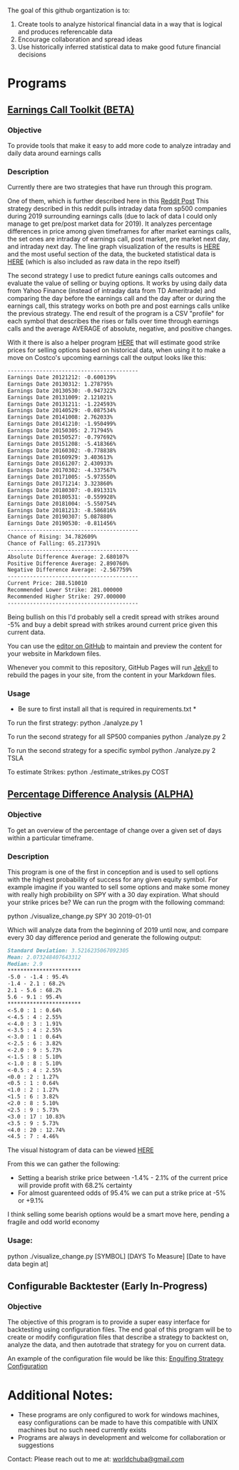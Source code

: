 
The goal of this github organtization is to:
1. Create tools to analyze historical financial data in a way that is logical and produces referencable data  
2. Encourage collaboration and spread ideas
3. Use historically inferred statistical data to make good future financial decisions 

# Programs

## [Earnings Call Toolkit (BETA)](https://github.com/stoxrisk/EarningsCallToolkit)

### Objective 
To provide tools that make it easy to add more code to analyze intraday and daily data around earnings calls

### Description
Currently there are two strategies that have run through this program. 

One of them, which is further described here in this [Reddit Post](https://www.reddit.com/r/algotrading/comments/d57hbq/2019_earnings_call_percentage_change_analysis/)
This strategy described in this reddit pulls intraday data from sp500 companies during 2019 surrounding earnings calls (due to lack of data I could only manage to get pre/post market data for 2019). It analyzes percentage differences in price among given timeframes for after market earnings calls, the set ones are intraday of earnings call, post market, pre market next day, and intraday next day. The line graph visualization of the results is [HERE](https://raw.githubusercontent.com/stoxrisk/EarningsCallToolkit/master/line_graph_output.png)
and the most useful section of the data, the bucketed statistical data is [HERE](https://docs.google.com/spreadsheets/d/15W2TGEMyI30cGp9kIFp1qzh10FJr2HnNhz1tK0wJ_Ak/edit?usp=sharing) (which is also included as raw data in the repo itself)

The second strategy I use to predict future eanings calls outcomes and evaluate the value of selling or buying options. It works by using daily data from Yahoo Finance (instead of intraday data from TD Ameritrade) and comparing the day before the earnings call and the day after or during the earnings call, this strategy works on both pre and post earnings calls unlike the previous strategy. The end result of the program is a CSV "profile" for each symbol that describes the rises or falls over time through earnings calls and the average AVERAGE of absolute, negative, and positive changes.

With it there is also a helper program [HERE](https://github.com/stoxrisk/EarningsCallToolkit/blob/master/estimate_strikes.py) that will estimate good strike prices for selling options based on historical data, when using it to make a move on Costco's upcoming earnings call the output looks like this:

```markdown
-----------------------------------------
Earnings Date 20121212: -0.600139%
Earnings Date 20130312: 1.278795%
Earnings Date 20130530: -0.947322%
Earnings Date 20131009: 2.121021%
Earnings Date 20131211: -1.224593%
Earnings Date 20140529: -0.087534%
Earnings Date 20141008: 2.762033%
Earnings Date 20141210: -1.950499%
Earnings Date 20150305: 2.717945%
Earnings Date 20150527: -0.797692%
Earnings Date 20151208: -5.418366%
Earnings Date 20160302: -0.778838%
Earnings Date 20160929: 3.403613%
Earnings Date 20161207: 2.430933%
Earnings Date 20170302: -4.337567%
Earnings Date 20171005: -5.973550%
Earnings Date 20171214: 3.323860%
Earnings Date 20180307: -0.891331%
Earnings Date 20180531: -0.559928%
Earnings Date 20181004: -5.550754%
Earnings Date 20181213: -8.586816%
Earnings Date 20190307: 5.087880%
Earnings Date 20190530: -0.811456%
-----------------------------------------
Chance of Rising: 34.782609%
Chance of Falling: 65.217391%
-----------------------------------------
Absolute Difference Average: 2.680107%
Positive Difference Average: 2.890760%
Negative Difference Average: -2.567759%
-----------------------------------------
Current Price: 288.510010
Recommended Lower Strike: 281.000000
Recommended Higher Strike: 297.000000
-----------------------------------------
```
Being bullish on this I'd probably sell a credit spread with strikes around -5% and buy a debit spread with strikes around current price given this current data.

You can use the [editor on GitHub](https://github.com/stoxrisk/stoxrisk.github.io/edit/master/index.md) to maintain and preview the content for your website in Markdown files.

Whenever you commit to this repository, GitHub Pages will run [Jekyll](https://jekyllrb.com/) to rebuild the pages in your site, from the content in your Markdown files.

### Usage
* Be sure to first install all that is required in requirements.txt *

To run the first strategy:
python ./analyze.py 1

To run the second strategy for all SP500 companies
python ./analyze.py 2

To run the second strategy for a specific symbol
python ./analyze.py 2 TSLA

To estimate Strikes: 
python ./estimate_strikes.py COST

## [Percentage Difference Analysis (ALPHA)](https://github.com/stoxrisk/StockPriceDiffAnalysis)

### Objective 
To get an overview of the percentage of change over a given set of days within a particular timeframe.

### Description
This program is one of the first in conception and is used to sell options with the highest probability of success for any given equity symbol.
For example imagine if you wanted to sell some options and make some money with really high probibility on SPY with a 30 day expiration. What should your strike prices be? 
We can run the progm with the following command: 

python ./visualize_change.py SPY 30 2019-01-01

Which will analyze data from the beginning of 2019 until now, and compare every 30 day difference period and generate the following output:
```markdown
Standard Deviation: 3.5216235067092305
Mean: 2.073248407643312
Median: 2.9
***********************
-5.0 - -1.4 : 95.4%
-1.4 - 2.1 : 68.2%
2.1 - 5.6 : 68.2%
5.6 - 9.1 : 95.4%
***********************
<-5.0 : 1 : 0.64%
<-4.5 : 4 : 2.55%
<-4.0 : 3 : 1.91%
<-3.5 : 4 : 2.55%
<-3.0 : 1 : 0.64%
<-2.5 : 6 : 3.82%
<-2.0 : 9 : 5.73%
<-1.5 : 8 : 5.10%
<-1.0 : 8 : 5.10%
<-0.5 : 4 : 2.55%
<0.0 : 2 : 1.27%
<0.5 : 1 : 0.64%
<1.0 : 2 : 1.27%
<1.5 : 6 : 3.82%
<2.0 : 8 : 5.10%
<2.5 : 9 : 5.73%
<3.0 : 17 : 10.83%
<3.5 : 9 : 5.73%
<4.0 : 20 : 12.74%
<4.5 : 7 : 4.46%
```

The visual histogram of data can be viewed [HERE](https://raw.githubusercontent.com/stoxrisk/StockPriceDiffAnalysis/master/outputs/spy30-2019.png)

From this we can gather the following:
- Setting a bearish strike price between -1.4% - 2.1% of the current price will provide profit with 68.2% certainty
- For almost guarenteed odds of 95.4% we can put a strike price at -5% or +9.1%

I think selling some bearish options would be a smart move here, pending a fragile and odd world economy

### Usage:

python ./visualize_change.py [SYMBOL] [DAYS To Measure] [Date to have data begin at]

## Configurable Backtester (Early In-Progress)

### Objective
The objective of this program is to provide a super easy interface for backtesting using configuration files. The end goal of this program will be to create or modify configuration files that describe a strategy to backtest on, analyze the data, and then autotrade that strategy for you on current data.

An example of the configuration file would be like this:
[Engulfing Strategy Configuration](https://github.com/stoxrisk/Backtesting-Engine/blob/master/configs/engulfing.txt)


# Additional Notes:

- These programs are only configured to work for windows machines, easy configurations can be made to have this compatible with UNIX machines but no such need currently exists
- Programs are always in development and welcome for collaboration or suggestions


Contact:
Please reach out to me at: worldchuba@gmail.com

